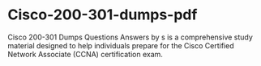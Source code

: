 # Cisco-200-301-dumps-pdf
Cisco 200-301 Dumps Questions Answers by s is a comprehensive study material designed to help individuals prepare for the Cisco Certified Network Associate (CCNA) certification exam. 
